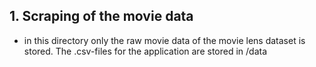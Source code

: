 ## 1. Scraping of the movie data 
- in this directory only the raw movie data of the movie lens dataset is stored. The .csv-files for the application are stored in /data
